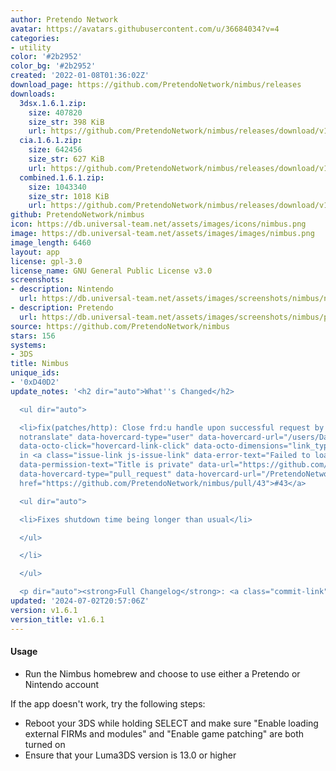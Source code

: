 ```yaml
---
author: Pretendo Network
avatar: https://avatars.githubusercontent.com/u/36684034?v=4
categories:
- utility
color: '#2b2952'
color_bg: '#2b2952'
created: '2022-01-08T01:36:02Z'
download_page: https://github.com/PretendoNetwork/nimbus/releases
downloads:
  3dsx.1.6.1.zip:
    size: 407820
    size_str: 398 KiB
    url: https://github.com/PretendoNetwork/nimbus/releases/download/v1.6.1/3dsx.1.6.1.zip
  cia.1.6.1.zip:
    size: 642456
    size_str: 627 KiB
    url: https://github.com/PretendoNetwork/nimbus/releases/download/v1.6.1/cia.1.6.1.zip
  combined.1.6.1.zip:
    size: 1043340
    size_str: 1018 KiB
    url: https://github.com/PretendoNetwork/nimbus/releases/download/v1.6.1/combined.1.6.1.zip
github: PretendoNetwork/nimbus
icon: https://db.universal-team.net/assets/images/icons/nimbus.png
image: https://db.universal-team.net/assets/images/images/nimbus.png
image_length: 6460
layout: app
license: gpl-3.0
license_name: GNU General Public License v3.0
screenshots:
- description: Nintendo
  url: https://db.universal-team.net/assets/images/screenshots/nimbus/nintendo.png
- description: Pretendo
  url: https://db.universal-team.net/assets/images/screenshots/nimbus/pretendo.png
source: https://github.com/PretendoNetwork/nimbus
stars: 156
systems:
- 3DS
title: Nimbus
unique_ids:
- '0xD40D2'
update_notes: '<h2 dir="auto">What''s Changed</h2>

  <ul dir="auto">

  <li>fix(patches/http): Close frd:u handle upon successful request by <a class="user-mention
  notranslate" data-hovercard-type="user" data-hovercard-url="/users/DaniElectra/hovercard"
  data-octo-click="hovercard-link-click" data-octo-dimensions="link_type:self" href="https://github.com/DaniElectra">@DaniElectra</a>
  in <a class="issue-link js-issue-link" data-error-text="Failed to load title" data-id="2308566628"
  data-permission-text="Title is private" data-url="https://github.com/PretendoNetwork/nimbus/issues/43"
  data-hovercard-type="pull_request" data-hovercard-url="/PretendoNetwork/nimbus/pull/43/hovercard"
  href="https://github.com/PretendoNetwork/nimbus/pull/43">#43</a>

  <ul dir="auto">

  <li>Fixes shutdown time being longer than usual</li>

  </ul>

  </li>

  </ul>

  <p dir="auto"><strong>Full Changelog</strong>: <a class="commit-link" href="https://github.com/PretendoNetwork/nimbus/compare/v1.6.0...v1.6.1"><tt>v1.6.0...v1.6.1</tt></a></p>'
updated: '2024-07-02T20:57:06Z'
version: v1.6.1
version_title: v1.6.1
---
```

#### Usage
- Run the Nimbus homebrew and choose to use either a Pretendo or Nintendo account

If the app doesn't work, try the following steps:
- Reboot your 3DS while holding SELECT and make sure "Enable loading external FIRMs and modules" and "Enable game patching" are both turned on
- Ensure that your Luma3DS version is 13.0 or higher